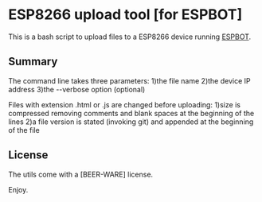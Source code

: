 # ESP8266 upload tool [for ESPBOT]

This is a bash script to upload files to a ESP8266 device running [ESPBOT](https://github.com/quackmore/espbot_2.0).

## Summary

The command line takes three parameters:
1)the file name
2)the device IP address
3)the --verbose option (optional)

Files with extension .html or .js are changed before uploading:
1)size is compressed removing comments and blank spaces at the beginning of the lines
2)a file version is stated (invoking git) and appended at the beginning of the file

## License

The utils come with a [BEER-WARE] license.

Enjoy.
